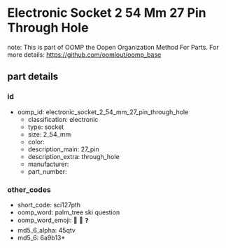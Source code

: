 # Electronic Socket 2 54 Mm 27 Pin Through Hole  

note: This is part of OOMP the Oopen Organization Method For Parts. For more details: https://github.com/oomlout/oomp_base

##  part details





### id
* oomp_id: electronic_socket_2_54_mm_27_pin_through_hole
  * classification: electronic
  * type: socket
  * size: 2_54_mm
  * color: 
  * description_main: 27_pin
  * description_extra: through_hole
  * manufacturer: 
  * part_number: 

### other_codes
* short_code: sci127pth
* oomp_word: palm_tree ski question
* oomp_word_emoji: :palm_tree: :ski: :question:
* md5_6_alpha: 45qtv
* md5_6: 6a9b13* 